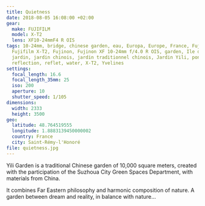 ```yaml
---
title: Quietness
date: 2018-08-05 16:08:00 +02:00
gear:
  make: FUJIFILM
  model: X-T2
  lens: XF10-24mmF4 R OIS
tags: 10-24mm, bridge, chinese garden, eau, Europa, Europe, France, Fujifilm,
  Fujifilm X-T2, Fujinon, Fujinon XF 10-24mm f/4.0 R OIS, garden, Ile de France,
  jardin, jardin chinois, jardin traditionnel chinois, Jardin Yili, pont,
  reflection, reflet, water, X-T2, Yvelines
settings:
  focal_length: 16.6
  focal_length_35mm: 25
  iso: 200
  aperture: 10
  shutter_speed: 1/105
dimensions:
  width: 2333
  height: 3500
geo:
  latitude: 48.764519555
  longitude: 1.8883139450000002
  country: France
  city: Saint-Rémy-l'Honoré
file: quietness.jpg
---
```


Yili Garden is a traditional Chinese garden of 10,000 square meters, created with the participation of the Suzhoua City Green Spaces Department, with materials from China.

It combines Far Eastern philosophy and harmonic composition of nature. A garden between dream and reality, in balance with nature...
